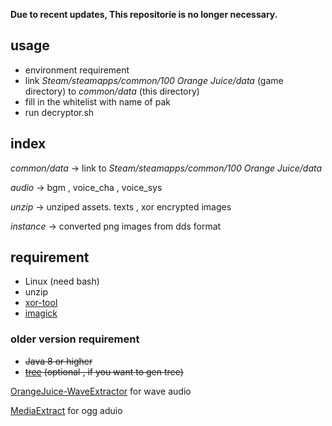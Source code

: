 
**Due to recent updates, This repositorie is no longer necessary.**

## usage

- environment requirement
- link *Steam/steamapps/common/100 Orange Juice/data* (game directory) to *common/data* (this directory)
- fill in the whitelist with name of pak
- run decryptor.sh

## index

*common/data* -> link to *Steam/steamapps/common/100 Orange Juice/data*

*audio* -> bgm , voice_cha , voice_sys

*unzip* -> unziped assets. texts , xor encrypted images

*instance* -> converted png images from dds format


## requirement

+ Linux (need bash)
+ unzip
+ [xor-tool](https://github.com/hellman/xortool)
+ [imagick](https://imagemagick.org/)

### older version requirement
+ ~~Java 8 or higher~~
+ ~~[tree](https://github.com/Hanekihyouka/unix-tree) (optional , if you want to gen tree)~~

[OrangeJuice-WaveExtractor](https://github.com/Hanekihyouka/OrangeJuice-WaveExtractor) for wave audio

[MediaExtract](https://github.com/panzi/mediaextract) for ogg aduio
